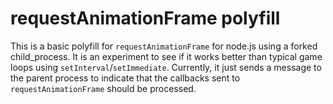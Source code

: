 # requestAnimationFrame polyfill

This is a basic polyfill for `requestAnimationFrame` for node.js using a forked child_process. It is an experiment to see if it works better than typical game loops using `setInterval`/`setImmediate`. Currently, it just sends a message to the parent process to indicate that the callbacks sent to `requestAnimationFrame` should be processed.